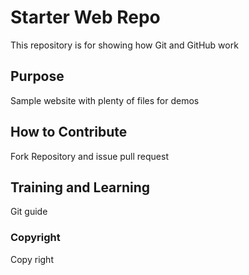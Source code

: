 # Starter Web Repo

This repository is for showing how Git and GitHub work

## Purpose

Sample website with plenty of files for demos

## How to Contribute
Fork Repository and issue pull request

## Training and Learning

Git guide

### Copyright

Copy right